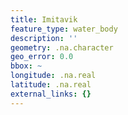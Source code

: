 ```yaml
---
title: Imitavik
feature_type: water_body
description: ''
geometry: .na.character
geo_error: 0.0
bbox: ~
longitude: .na.real
latitude: .na.real
external_links: {}
---
```

